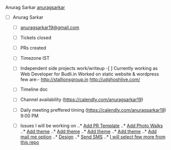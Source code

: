 Anurag Sarkar [anuragsarkar](https://github.com/anuragsarkar/Internship/new/intern)
- [ ] Anurag Sarkar

     - [ ] anuragsarkar19@gmail.com
     - [ ] Tickets closed
     - [ ] PRs created
     - [ ] Timezone
            IST
     - [ ] Independent side projects work/writeup
            -[ ] Currently working as Web Developer for Budli.in Worked on static website & wordpress few are:- 
            http://stallionsgroup.in
            http://udghoshlive.com/
     - [ ] Timeline doc
     - [ ] Channel availability 
            (https://calendly.com/anuragsarkar19)
     - [ ] Daily meeting preffered timing
            (https://calendly.com/anuragsarkar19) 9:00 PM
     - [ ]  Issues I will be working on
            ..* [Add PR Template](https://github.com/tapaswenipathak/Photography-Competitions/issues/8)
            ..* [Add Photo Walks](https://github.com/tapaswenipathak/Photography-Competitions/issues/11)
            ..* [Add theme](https://github.com/tapaswenipathak/Photography-Competitions/issues/6)
            ..* [Add theme](https://github.com/tapaswenipathak/Research-Paper-Publications/issues/11)
            ..* [Add theme](https://github.com/tapaswenipathak/Women-Communities/issues/22)
            ..* [Add theme](https://github.com/tapaswenipathak/Scholarships-STEM/issues/9)
            ..* [Add mail me option](https://github.com/tapaswenipathak/Scholarships-STEM/issues/8)
            ..* [Design](https://github.com/tapaswenipathak/Internship-project-tasks/issues/5)
            ..* [Send SMS](https://github.com/tapaswenipathak/Internship-project-tasks/issues/3)
            ..* [I will select few more from this repo](https://github.com/tapaswenipathak/Internship-project-tasks/issues)       
            
